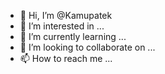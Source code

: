 - 👋 Hi, I’m @Kamupatek
- 👀 I’m interested in ...
- 🌱 I’m currently learning ...
- 💞️ I’m looking to collaborate on ...
- 📫 How to reach me ...

<!---
Kamupatek/Kamupatek is a ✨ special ✨ repository because its `README.md` (this file) appears on your GitHub profile.
You can click the Preview link to take a look at your changes.
--->
